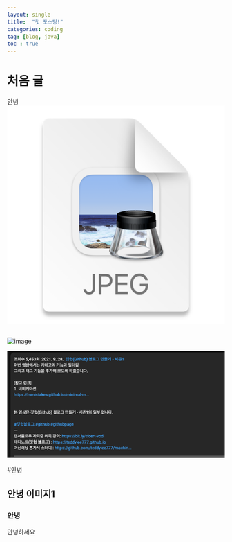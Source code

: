 ```yaml
---
layout: single
title:  "첫 포스팅!"
categories: coding
tag: [blog, java]
toc : true
---
```


# 처음 글

안녕
![img.png](img.png)
```java

```

![image](https://user-images.githubusercontent.com/108928206/227682000-04c452b1-a34e-4f86-83b2-4238b6614b26.png)

![img_1.png](img_1.png)

#안녕

## 안녕 이미지1

### 안녕

안녕하세요